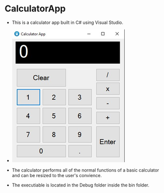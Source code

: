 # CalculatorApp
+ This is a calculator app built in C# using Visual Studio.

 + <img src="https://github.com/clabo15/CalculatorApp/blob/9b5eacebf5ce2762efa7a2d67c8b6684b4a28b5b/CalculatorApp.jpg">

+ The calculator performs all of the normal functions of a basic calculator and can be resized to the user's convience.

+ The executiable is located in the Debug folder inside the bin folder.
